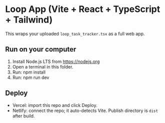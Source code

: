 # Loop App (Vite + React + TypeScript + Tailwind)
This wraps your uploaded `loop_task_tracker.tsx` as a full web app.

## Run on your computer
1. Install Node.js LTS from https://nodejs.org
2. Open a terminal in this folder.
3. Run: npm install
4. Run: npm run dev

## Deploy
- Vercel: import this repo and click Deploy.
- Netlify: connect the repo; it auto-detects Vite. Publish directory is `dist` after build.
